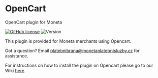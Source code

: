 # OpenCart
OpenCart plugin for Moneta 

[![GitHub license](https://img.shields.io/github/license/moneta-money-bank/Opencart)](https://github.com/moneta-money-bank/Opencart/blob/master/LICENSE) ![Version](https://img.shields.io/badge/version-1.1.0-informational)

This plugin is provided for Moneta merchants using Opencart.

Got a question? Email platebnibrana@monetaplatebnisluzby.cz for assistance.

For instructions on how to install the plugin on Opencart please go to our Wiki [here](https://github.com/moneta-money-bank/OpenCart/wiki/Installation-of-Moneta-Plugin-for-OpenCart).
